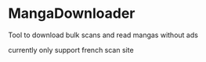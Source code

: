 # MangaDownloader
Tool to download bulk scans and read mangas without ads





currently only support french scan site
